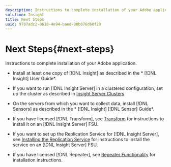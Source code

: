 ```yaml
---
description: Instructions to complete installation of your Adobe application.
solution: Insight
title: Next Steps
uuid: 9707adc2-0618-4e94-baed-80b076d60f29
---
```


# Next Steps{#next-steps}

Instructions to complete installation of your Adobe application.

* Install at least one copy of [!DNL Insight] as described in the * [!DNL Insight] User Guide*. 

* If you want to run [!DNL Insight Server] in a clustered configuration, set up the cluster as described in [Insight Server Clusters](../../../home/c-inst-svr/c-install-ins-svr/c-ins-svr-clstrs/c-ins-svr-clstrs.md#concept-7990434e7d8f42bab089d3024b96586b). 

* On the servers from which you want to collect data, install [!DNL Sensors] as described in the * [!DNL Insight] [!DNL Sensor] Guide*. 

* If you have licensed [!DNL Transform], see [Transform](../../../home/c-inst-svr/c-tfm/c-tfm.md#concept-2da4db2b6f444e93ace22d3b3aecb4f2) for instructions to install it on an [!DNL Insight Server] FSU. 

* If you want to set up the Replication Service for [!DNL Insight Server], see [Installing the Replication Service](../../../home/c-inst-svr/c-ins-svr-rep-svc/c-inst-rep-svc.md#concept-4743b6621f394ee39cf0635230996925) for instructions to install the service on an [!DNL Insight Server] FSU. 

* If you have licensed [!DNL Repeater], see [Repeater Functionality](../../../home/c-inst-svr/c-rptr-fntly/c-rptr-fntly.md#concept-78613328ece345b2937cd6e43d7f31f2) for installation instructions.

